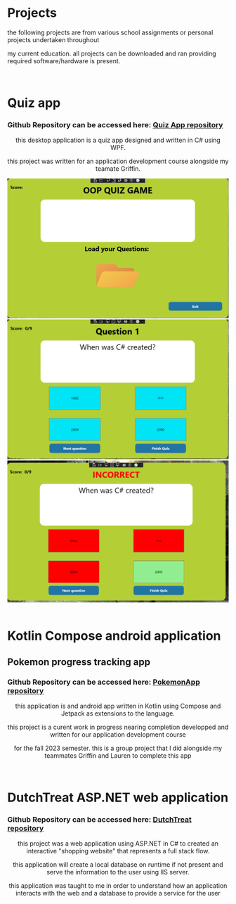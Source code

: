 <h1 class="titles">Projects</h1>


<p class="titles">the following projects are from various school assignments or personal projects undertaken throughout</p>
<p class="titles">my current education. all projects can be downloaded and ran providing required software/hardware is present.</p>

<br>
<h1 class="titles">Quiz app</h1>
<h3 class="titles"> Github Repository can be accessed here: <a href="https://github.com/williamCattrell/Quiz-app">Quiz App repository</a></h3>
<p style="text-align: center;">this desktop application is a quiz app designed and written in C# using WPF.</p>
<p style="text-align: center;">this project was written for an application development course alongside my teamate Griffin.</p>
<div class="image-container">
  <img src="./assets/QuizApp/mainScreen.JPG" alt="Image 1">
  <img src="./assets/QuizApp/question.JPG" alt="Image 2">
  <img src="./assets/QuizApp/answer.JPG" alt="Image 3">
</div>

<br>
<h1 class="titles">Kotlin Compose android application</h1>
<h2 class="titles">Pokemon progress tracking app</h2>
<h3 class="titles"> Github Repository can be accessed here: <a href="https://github.com/williamCattrell/PokemonApp">PokemonApp repository</a></h3>

<p style="text-align: center;">this application is and android app written in Kotlin using Compose and Jetpack as extensions to the language.</p>
<p style="text-align: center;">this project is a curent work in progress nearing completion developped and written for our application development course</p>
<p style="text-align: center;">for the fall 2023 semester. this is a group project that I did alongside my teammates Griffin and Lauren to complete this app</p>

<br>
<h1 class="titles">DutchTreat ASP.NET web application</h1>
<h3 class="titles"> Github Repository can be accessed here: <a href="https://github.com/williamCattrell/DutchTreat">DutchTreat repository</a></h3>
<p style="text-align: center;">this project was a web application using ASP.NET in C# to created an interactive "shopping website" that represents a full stack flow.</p>
<p style="text-align: center;">this application will create a local database on runtime if not present and serve the information to the user using IIS server.</p>
<p style="text-align: center;">this application was taught to me in order to understand how an application interacts with the web and a database to provide a service for the user</p>
